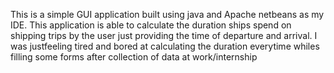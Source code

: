 This is a simple GUI application built using java and Apache netbeans as my IDE. This application is able to calculate the duration ships spend on shipping trips by the user just providing the time of departure and arrival.
I was justfeeling tired and bored at calculating the duration everytime whiles filling some forms after collection of data at work/internship
